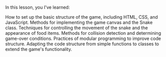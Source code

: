In this lesson, you I've learned:

How to set up the basic structure of the game, including HTML, CSS, and JavaScript.
Methods for implementing the game canvas and the Snake class.
Techniques for controlling the movement of the snake and the appearance of food items.
Methods for collision detection and determining game-over conditions.
Practices of modular programming to improve code structure.
Adapting the code structure from simple functions to classes to extend the game's functionality.
